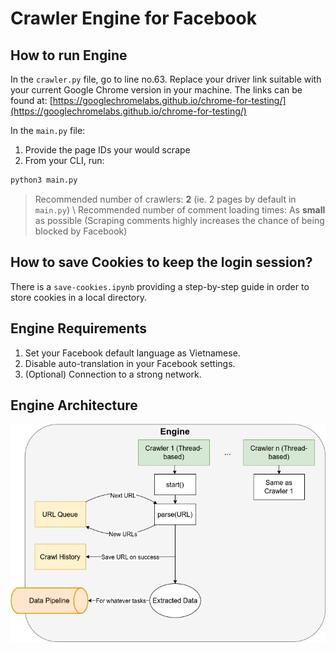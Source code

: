 # Crawler Engine for Facebook

## How to run Engine

In the `crawler.py` file, go to line no.63. Replace your driver link suitable with your current Google Chrome version in your machine. The links can be found at: [https://googlechromelabs.github.io/chrome-for-testing/](https://googlechromelabs.github.io/chrome-for-testing/)

In the `main.py` file:

1. Provide the page IDs your would scrape
2. From your CLI, run:

```sh
python3 main.py
```

> Recommended number of crawlers: **2** (ie. 2 pages by default in `main.py`) \\
> Recommended number of comment loading times: As **small** as possible (Scraping comments highly increases the chance of being blocked by Facebook)

## How to save Cookies to keep the login session?

There is a `save-cookies.ipynb` providing a step-by-step guide in order to store cookies in a local directory.

## Engine Requirements

1. Set your Facebook default language as Vietnamese.
2. Disable auto-translation in your Facebook settings.
3. (Optional) Connection to a strong network.

## Engine Architecture

![Engine architecture](https://github.com/ptdat11/facebook-crawler-engine/blob/main/architecture.png?raw=true)
